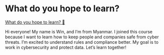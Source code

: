 # What do you hope to learn?

[What do you hope to learn? 🔗](https://www.coursera.org/learn/cybersecurity-management-and-compliance/discussionPrompt/DkV2H/what-do-you-hope-to-learn)

Hi everyone! My name is Win, and I’m from Myanmar. I joined this course because I want to learn how to keep people and companies safe from cyber threats. I’m excited to understand rules and compliance better. My goal is to work in cybersecurity and protect data. Let’s learn together!
